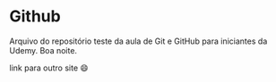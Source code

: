 # Github

Arquivo do repositório teste da aula de Git e GitHub para iniciantes da Udemy.
Boa noite.

link para outro site :smile:
